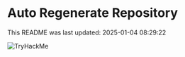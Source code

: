# Auto Regenerate Repository

This README was last updated: 2025-01-04 08:29:22

 ![TryHackMe](https://tryhackme.com/badge/533634)